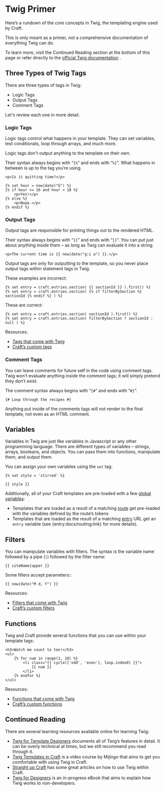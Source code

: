 Twig Primer
===========

Here’s a rundown of the core concepts in Twig, the templating engine used by Craft. 

This is only meant as a primer, not a comprehensive documentation of everything Twig can do. 

To learn more, visit the Continued Reading section at the bottom of this page or refer directly to the [official Twig documentation](http://twig.sensiolabs.org/doc/templates.html) .

## Three Types of Twig Tags

There are three types of tags in Twig:

* Logic Tags
* Output Tags
* Comment Tags

Let's review each one in more detail.

### Logic Tags

Logic tags control what happens in your template. They can set variables, test conditionals, loop through arrays, and much more.

Logic tags don't output anything to the template on their own.

Their syntax always begins with “`{%`” and ends with “`%}`”. What happens in between is up to the tag you’re using.

```twig
<p>Is it quitting time?</p>

{% set hour = now|date("G") %}
{% if hour >= 16 and hour < 18 %}
    <p>Yes!</p>
{% else %}
    <p>Nope.</p>
{% endif %}
```

### Output Tags

Output tags are responsible for printing things out to the rendered HTML.

Their syntax always begins with “`{{`” and ends with “`}}`”. You can put just about anything inside them – as long as Twig can evaluate it into a string.

```twig
<p>The current time is {{ now|date("g:i a") }}.</p>
```

Output tags are only for outputting to the template, so you never place output tags within statement tags in Twig.

These examples are incorrect:

```twig
{% set entry = craft.entries.section( {{ sectionId }} ).first() %}
{% set entry = craft.entries.section( {% if filterBySection %} sectionId {% endif %} ) %}
```

These are correct:

```twig
{% set entry = craft.entries.section( sectionId ).first() %}
{% set entry = craft.entries.section( filterBySection ? sectionId : null ) %}
```

Resources:

* [Tags that come with Twig](http://twig.sensiolabs.org/doc/tags/index.html)
* [Craft’s custom tags]({entry:templating/tags:url})


### Comment Tags

You can leave comments for future self in the code using comment tags. Twig won't evaluate anything inside the comment tags; it will simply pretend they don’t exist.

The comment syntax always begins with “`{#`” and ends with “`#}`”.

```twig
{# Loop through the recipes #}
```

Anything put inside of the comments tags will not render to the final template, not even as an HTML comment.

## Variables

Variables in Twig are just like variables in Javascript or any other programming language. There are different types of variables – strings, arrays, booleans, and objects. You can pass them into functions, manipulate them, and output them.

You can assign your own variables using the `set` tag:

```twig
{% set style = 'stirred' %}

{{ style }}
```

Additionally, all of your Craft templates are pre-loaded with a few [global variables]({entry:templating/global-variables}):

* Templates that are loaded as a result of a matching [route]({entry:docs/routing}#dynamic-routes) get pre-loaded with the variables defined by the route’s tokens
* Templates that are loaded as the result of a matching [entry]({entry:docs/sections-and-entries}) URL get an `entry` variable (see {entry:docs/routing:link} for more details).


## Filters

You can manipulate variables with filters. The syntax is the variable name followed by a pipe (`|`) followed by the filter name:

```twig
{{ siteName|upper }}
```

Some filters accept parameters::

```twig
{{ now|date("M d, Y") }}
```

Resources:

* [Filters that come with Twig](http://twig.sensiolabs.org/doc/filters/index.html)
* [Craft’s custom filters]({entry:templating/filters})


## Functions

Twig and Craft provide several functions that you can use within your template tags:

```twig
<h3>Watch me count to ten!</h3>
<ul>
    {% for num in range(1, 10) %}
        <li class="{{ cycle(['odd', 'even'], loop.index0) }}">
            {{ num }}
        </li>
    {% endfor %}
</ul>
```

Resources:

* [Functions that come with Twig](http://twig.sensiolabs.org/doc/functions/index.html)
* [Craft’s custom functions]({entry:templating/functions})


## Continued Reading

There are several learning resources available online for learning Twig:

* [Twig for Template Designers](http://twig.sensiolabs.org/doc/templates.html) documents all of Twig’s features in detail. It can be overly technical at times, but we still recommend you read through it.
* [Twig Templates in Craft](https://mijingo.com/products/screencasts/twig-templates-in-craft/) is a video course by Mijingo that aims to get you comfortable with using Twig in Craft.
* [Straight up Craft](http://straightupcraft.com/twig-templating) has some great articles on how to use Twig within Craft.
* [Twig for Designers](https://github.com/brandonkelly/TwigForDesigners) is an in-progress eBook that aims to explain how Twig works to non-developers.
